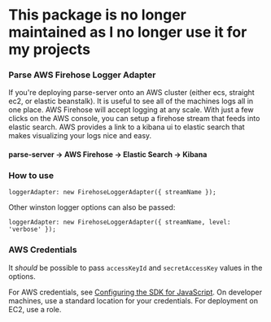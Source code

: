 # This package is no longer maintained as I no longer use it for my projects
### Parse AWS Firehose Logger Adapter
If you're deploying parse-server onto an AWS cluster (either ecs, straight ec2, or elastic beanstalk).  It is useful to see all of the machines logs all in one place.  AWS Firehose will accept logging at any scale.  With just a few clicks on the AWS console, you can setup a firehose stream that feeds into elastic search.  AWS provides a link to a kibana ui to elastic search that makes visualizing your logs nice and easy.


#### parse-server -> AWS Firehose -> Elastic Search -> Kibana


### How to use ###

```
loggerAdapter: new FirehoseLoggerAdapter({ streamName });
```
Other winston logger options can also be passed:
```
loggerAdapter: new FirehoseLoggerAdapter({ streamName, level: 'verbose' });
```

### AWS Credentials ###

It *should* be possible to pass `accessKeyId` and `secretAccessKey` values in the options.

For AWS credentials, see [Configuring the SDK for JavaScript](http://docs.aws.amazon.com/sdk-for-javascript/v2/developer-guide/configuring-the-jssdk.html).  On developer machines, use a standard location for your credentials.  For deployment on EC2, use a role.

